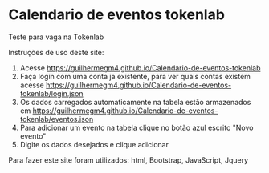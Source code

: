 # Calendario de eventos tokenlab
Teste para vaga na Tokenlab

Instruções de uso deste site:
1. Acesse https://guilhermegm4.github.io/Calendario-de-eventos-tokenlab
2. Faça login com uma conta ja existente, para ver quais contas existem acesse https://guilhermegm4.github.io/Calendario-de-eventos-tokenlab/login.json
3. Os dados carregados automaticamente na tabela estão armazenados em https://guilhermegm4.github.io/Calendario-de-eventos-tokenlab/eventos.json
4. Para adicionar um evento na tabela clique no botão azul escrito "Novo evento"
5. Digite os dados desejados e clique adicionar

Para fazer este site foram utilizados: html, Bootstrap, JavaScript, Jquery
